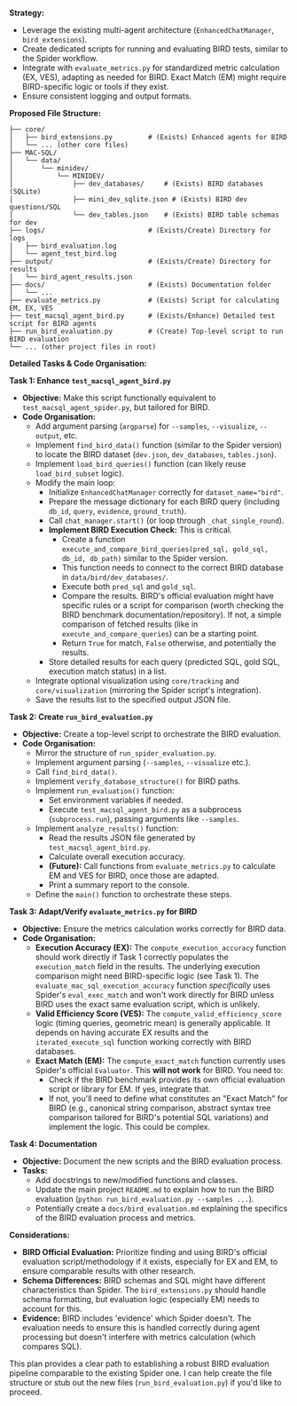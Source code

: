 **Strategy:**

*   Leverage the existing multi-agent architecture (`EnhancedChatManager`, `bird_extensions`).
*   Create dedicated scripts for running and evaluating BIRD tests, similar to the Spider workflow.
*   Integrate with `evaluate_metrics.py` for standardized metric calculation (EX, VES), adapting as needed for BIRD. Exact Match (EM) might require BIRD-specific logic or tools if they exist.
*   Ensure consistent logging and output formats.

**Proposed File Structure:**

```
├── core/
│   ├── bird_extensions.py         # (Exists) Enhanced agents for BIRD
│   └── ... (other core files)
├── MAC-SQL/
│   └── data/
│       └── minidev/
│           └── MINIDEV/
│               ├── dev_databases/     # (Exists) BIRD databases (SQLite)
│               ├── mini_dev_sqlite.json # (Exists) BIRD dev questions/SQL
│               └── dev_tables.json    # (Exists) BIRD table schemas for dev
├── logs/                          # (Exists/Create) Directory for logs
│   ├── bird_evaluation.log
│   └── agent_test_bird.log
├── output/                        # (Exists/Create) Directory for results
│   └── bird_agent_results.json
├── docs/                          # (Exists) Documentation folder
│   └── ...
├── evaluate_metrics.py            # (Exists) Script for calculating EM, EX, VES
├── test_macsql_agent_bird.py      # (Exists/Enhance) Detailed test script for BIRD agents
├── run_bird_evaluation.py         # (Create) Top-level script to run BIRD evaluation
└── ... (other project files in root)
```

**Detailed Tasks & Code Organisation:**

**Task 1: Enhance `test_macsql_agent_bird.py`**

*   **Objective:** Make this script functionally equivalent to `test_macsql_agent_spider.py`, but tailored for BIRD.
*   **Code Organisation:**
    *   Add argument parsing (`argparse`) for `--samples`, `--visualize`, `--output`, etc.
    *   Implement `find_bird_data()` function (similar to the Spider version) to locate the BIRD dataset (`dev.json`, `dev_databases`, `tables.json`).
    *   Implement `load_bird_queries()` function (can likely reuse `load_bird_subset` logic).
    *   Modify the main loop:
        *   Initialize `EnhancedChatManager` correctly for `dataset_name="bird"`.
        *   Prepare the message dictionary for each BIRD query (including `db_id`, `query`, `evidence`, `ground_truth`).
        *   Call `chat_manager.start()` (or loop through `_chat_single_round`).
        *   **Implement BIRD Execution Check:** This is critical.
            *   Create a function `execute_and_compare_bird_queries(pred_sql, gold_sql, db_id, db_path)` similar to the Spider version.
            *   This function needs to connect to the correct BIRD database in `data/bird/dev_databases/`.
            *   Execute both `pred_sql` and `gold_sql`.
            *   Compare the results. BIRD's official evaluation might have specific rules or a script for comparison (worth checking the BIRD benchmark documentation/repository). If not, a simple comparison of fetched results (like in `execute_and_compare_queries`) can be a starting point.
            *   Return `True` for match, `False` otherwise, and potentially the results.
        *   Store detailed results for each query (predicted SQL, gold SQL, execution match status) in a list.
    *   Integrate optional visualization using `core/tracking` and `core/visualization` (mirroring the Spider script's integration).
    *   Save the results list to the specified output JSON file.

**Task 2: Create `run_bird_evaluation.py`**

*   **Objective:** Create a top-level script to orchestrate the BIRD evaluation.
*   **Code Organisation:**
    *   Mirror the structure of `run_spider_evaluation.py`.
    *   Implement argument parsing (`--samples`, `--visualize` etc.).
    *   Call `find_bird_data()`.
    *   Implement `verify_database_structure()` for BIRD paths.
    *   Implement `run_evaluation()` function:
        *   Set environment variables if needed.
        *   Execute `test_macsql_agent_bird.py` as a subprocess (`subprocess.run`), passing arguments like `--samples`.
    *   Implement `analyze_results()` function:
        *   Read the results JSON file generated by `test_macsql_agent_bird.py`.
        *   Calculate overall execution accuracy.
        *   **(Future):** Call functions from `evaluate_metrics.py` to calculate EM and VES for BIRD, once those are adapted.
        *   Print a summary report to the console.
    *   Define the `main()` function to orchestrate these steps.

**Task 3: Adapt/Verify `evaluate_metrics.py` for BIRD**

*   **Objective:** Ensure the metrics calculation works correctly for BIRD data.
*   **Code Organisation:**
    *   **Execution Accuracy (EX):** The `compute_execution_accuracy` function should work directly if Task 1 correctly populates the `execution_match` field in the results. The underlying execution comparison might need BIRD-specific logic (see Task 1). The `evaluate_mac_sql_execution_accuracy` function *specifically* uses Spider's `eval_exec_match` and won't work directly for BIRD unless BIRD uses the exact same evaluation script, which is unlikely.
    *   **Valid Efficiency Score (VES):** The `compute_valid_efficiency_score` logic (timing queries, geometric mean) is generally applicable. It depends on having accurate EX results and the `iterated_execute_sql` function working correctly with BIRD databases.
    *   **Exact Match (EM):** The `compute_exact_match` function currently uses Spider's official `Evaluator`. This **will not work** for BIRD. You need to:
        *   Check if the BIRD benchmark provides its own official evaluation script or library for EM. If yes, integrate that.
        *   If not, you'll need to define what constitutes an "Exact Match" for BIRD (e.g., canonical string comparison, abstract syntax tree comparison tailored for BIRD's potential SQL variations) and implement the logic. This could be complex.

**Task 4: Documentation**

*   **Objective:** Document the new scripts and the BIRD evaluation process.
*   **Tasks:**
    *   Add docstrings to new/modified functions and classes.
    *   Update the main project `README.md` to explain how to run the BIRD evaluation (`python run_bird_evaluation.py --samples ...`).
    *   Potentially create a `docs/bird_evaluation.md` explaining the specifics of the BIRD evaluation process and metrics.

**Considerations:**

*   **BIRD Official Evaluation:** Prioritize finding and using BIRD's official evaluation script/methodology if it exists, especially for EX and EM, to ensure comparable results with other research.
*   **Schema Differences:** BIRD schemas and SQL might have different characteristics than Spider. The `bird_extensions.py` should handle schema formatting, but evaluation logic (especially EM) needs to account for this.
*   **Evidence:** BIRD includes 'evidence' which Spider doesn't. The evaluation needs to ensure this is handled correctly during agent processing but doesn't interfere with metrics calculation (which compares SQL).

This plan provides a clear path to establishing a robust BIRD evaluation pipeline comparable to the existing Spider one. I can help create the file structure or stub out the new files (`run_bird_evaluation.py`) if you'd like to proceed.
